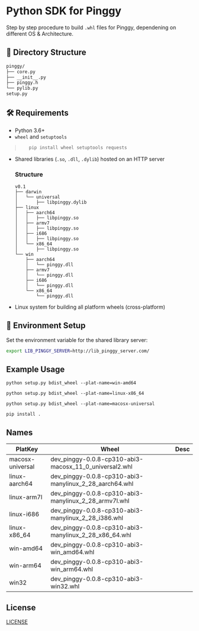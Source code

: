 # Python SDK for Pinggy

Step by step procedure to build `.whl` files for Pinggy, dependening on different OS & Architecture.

## 📁 Directory Structure
```bash
pinggy/
├── core.py
├── __init__.py
├── pinggy.h
└── pylib.py
setup.py
```

## 🛠️ Requirements

- Python 3.6+
- `wheel` and `setuptools`
> ```bash
>    pip install wheel setuptools requests
> ```
- Shared libraries (`.so`, `.dll`, `.dylib`) hosted on an HTTP server
    ### Structure
    ```
    v0.1
    ├── darwin
    │   └── universal
    │       ├── libpinggy.dylib
    ├── linux
    │   ├── aarch64
    │   │   ├── libpinggy.so
    │   ├── armv7
    │   │   ├── libpinggy.so
    │   ├── i686
    │   │   ├── libpinggy.so
    │   └── x86_64
    │       ├── libpinggy.so
    └── win
        ├── aarch64
        │   └── pinggy.dll
        ├── armv7
        │   └── pinggy.dll
        ├── i686
        │   └── pinggy.dll
        └── x86_64
            └── pinggy.dll
    ```
- Linux system for building all platform wheels (cross-platform)


## 🔧 Environment Setup

Set the environment variable for the shared library server:

```bash
export LIB_PINGGY_SERVER=http://lib_pinggy_server.com/
```

## Example Usage
```
python setup.py bdist_wheel --plat-name=win-amd64
```
```
python setup.py bdist_wheel --plat-name=linux-x86_64
```
```
python setup.py bdist_wheel --plat-name=macosx-universal
```

```
pip install .
```

## Names

| PlatKey | Wheel | Desc |
| --- | --- | --- |
| macosx-universal | dev_pinggy-0.0.8-cp310-abi3-macosx_11_0_universal2.whl |   |
| linux-aarch64    | dev_pinggy-0.0.8-cp310-abi3-manylinux_2_28_aarch64.whl |   |
| linux-arm7l      | dev_pinggy-0.0.8-cp310-abi3-manylinux_2_28_armv7l.whl |   |
| linux-i686       | dev_pinggy-0.0.8-cp310-abi3-manylinux_2_28_i386.whl |   |
| linux-x86_64     | dev_pinggy-0.0.8-cp310-abi3-manylinux_2_28_x86_64.whl |   |
| win-amd64        | dev_pinggy-0.0.8-cp310-abi3-win_amd64.whl |   |
| win-arm64        | dev_pinggy-0.0.8-cp310-abi3-win_arm64.whl |   |
| win32            | dev_pinggy-0.0.8-cp310-abi3-win32.whl |   |

## License

[LICENSE](./LICENSE)